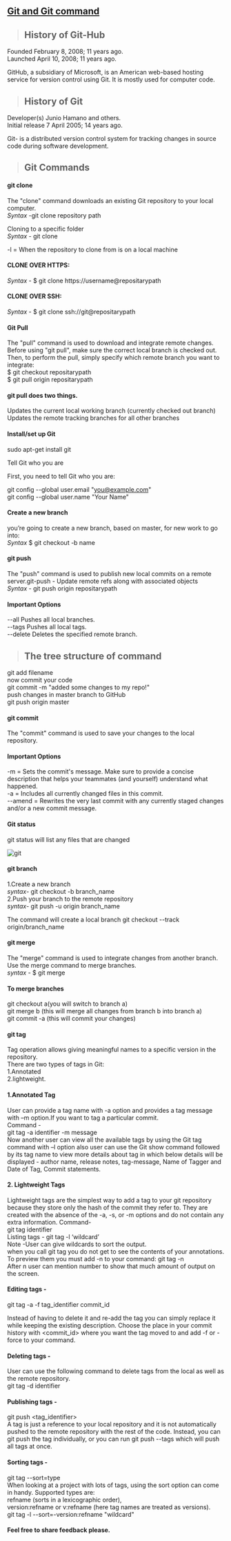 
## [Git and Git command](https://prayuja-teli.github.io/Blog/git)     

> ## History of Git-Hub

Founded	February 8, 2008; 11 years ago.<br/>
Launched	April 10, 2008; 11 years ago.<br/>

GitHub, a subsidiary of Microsoft, is an American web-based hosting service for version control using Git. It is mostly used for computer code.<br/>


> ## History of Git

Developer(s)	Junio Hamano and others.<br/>
Initial release	7 April 2005; 14 years ago.<br/>

Git- is a distributed version control system for tracking changes in source code during software development.<br/>

> ## Git Commands<br/>

#### git clone<br/>

The "clone" command downloads an existing Git repository to your local computer.<br/>
*Syntax* -git clone repository path<br/>

Cloning to a specific folder<br/>
*Syntax* - git clone <repo> <directory><br/>
  
 -l = When the repository to clone from is on a local machine<br/>

#### CLONE OVER HTTPS:<br/>
*Syntax* - $ git clone https://username@repositarypath<br/>
#### CLONE OVER SSH:<br/>
*Syntax* - $ git clone ssh://git@repositarypath<br/>
 
#### Git Pull<br/>

The "pull" command is used to download and integrate remote changes.<br/>
Before using "git pull", make sure the correct local branch is checked out. Then, to perform the pull, simply specify which remote branch you want to integrate:<br/>
$ git checkout repositarypath<br/>
$ git pull origin repositarypath<br/>

#### git pull does two things.<br/>
Updates the current local working branch (currently checked out branch)<br/>
Updates the remote tracking branches for all other branches<br/>

#### Install/set up Git<br/>

sudo apt-get install git<br/>

Tell Git who you are<br/>

First, you need to tell Git who you are:<br/>

git config --global user.email "you@example.com"<br/>
git config --global user.name "Your Name"<br/>


#### Create a new branch<br/>
you’re going to create a new branch, based on master, for new work to go into:<br/>
*Syntax* $ git checkout -b name<br/>

#### git push<br/>
The "push" command is used to publish new local commits on a remote server.git-push - Update remote refs along with associated objects<br/>
*Syntax* - git push origin repositarypath<br/>

#### Important Options<br/>

--all Pushes all local branches.<br/>
--tags  Pushes all local tags.<br/>
--delete Deletes the specified remote branch.<br/>

> ## The tree structure of command<br/>
git add filename<br/>
now commit your code<br/>
git commit -m "added some changes to my repo!"<br/>
push changes in master branch to GitHub<br/>
git push origin master<br/>


#### git commit<br/>
The "commit" command is used to save your changes to the local repository.<br/>

#### Important Options<br/>
-m <message>  = Sets the commit's message. Make sure to provide a concise description that helps your teammates (and yourself) understand what happened.<br/>
-a  = Includes all currently changed files in this commit. <br/>
--amend  = Rewrites the very last commit with any currently staged changes and/or a new commit message.<br/>
  
  
#### Git status<br/>
git status will list any files that are changed<br/>

![git](https://user-images.githubusercontent.com/50698539/58624031-e2c58900-82ec-11e9-95cc-cfc84c464476.png)


#### git branch<br/>

1.Create a new branch<br/>
*syntax*- git checkout -b branch_name<br/>
2.Push your branch to the remote repository<br/>
*syntax*- git push -u origin branch_name<br/>

The command will create a local branch 
git checkout --track origin/branch_name

#### git merge<br/>
The "merge" command is used to integrate changes from another branch.<br/>
Use the merge command to merge branches.<br/>
*syntax* - $ git merge <commit><br/>
  
#### To merge branches<br/>

git checkout a(you will switch to branch a)<br/>
git merge b (this will merge all changes from branch b into branch a)<br/>
git commit -a (this will commit your changes)<br/>

#### git tag<br/>

Tag operation allows giving meaningful names to a specific version in the repository.<br/>
There are two types of tags in Git: <br/>
1.Annotated<br/>
2.lightweight.<br/>

#### 1.Annotated Tag
User can provide a tag name with -a option and provides a tag message with –m option.If you want to tag a particular commit.<br/>
Command -<br/>
git tag -a  identifier -m message<br/>
Now another user can view all the available tags by using the Git tag command with –l option also user can use the Git show command followed by its tag name to view more details about tag in which below details will be displayed - author name, release notes, tag-message, Name of Tagger and Date of Tag, Commit statements.<br/>

#### 2. Lightweight Tags<br/>
Lightweight tags are the simplest way to add a tag to your git repository because they store only the hash of the commit they refer to. They are created with the absence of the -a, -s, or -m options and do not contain any extra information.
Command-<br/>
git tag  identifier<br/>
Listing tags - git tag -l ‘wildcard’<br/>
Note -User can give wildcards to sort the output.<br/>
when you call git tag you do not get to see the contents of your annotations. To preview them you must add -n to your command: git tag -n <br/>
After n user can mention number to show that much amount of output on the screen.<br/>

#### Editing tags - <br/>

git tag -a -f tag_identifier commit_id <br/>

Instead of having to delete it and re-add the tag you can simply replace it while keeping the existing description. Choose the place in your commit history with <commit_id> where you want the tag moved to and add -f or -force to your command.

#### Deleting tags - <br/>

User can use the following command to delete tags from the local as well as the remote repository.<br/>
git tag -d identifier<br/>

#### Publishing tags -<br/>
git push <location> <tag_identifier><br/>
A tag is just a reference to your local repository and it is not automatically pushed to the remote repository with the rest of the code. Instead, you can git push the tag individually, or you can run git push --tags which will push all tags at once.<br/>
  
#### Sorting tags -<br/>
git tag --sort=type<br/>
When looking at a project with lots of tags, using the sort option can come in handy. Supported types are:<br/>
refname (sorts in a lexicographic order),<br/>
version:refname or v:refname (here tag names are treated as versions).<br/>
git tag -l --sort=-version:refname "wildcard"<br/>


#### Feel free to share feedback please.
